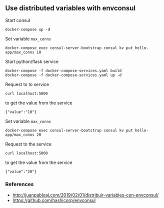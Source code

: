 ## Use distributed variables with envconsul

Start consul

    docker-compose up -d

Set variable `max_conns`

    docker-compose exec consul-server-bootstrap consul kv put hello-app/max_conns 10

Start python/flask service

    docker-compose -f docker-compose-services.yaml build
    docker-compose -f docker-compose-services.yaml up -d

Request to to service

    curl localhost:5000

to get the value from the service

	{"value":"10"}

Set variable `max_conns`

    docker-compose exec consul-server-bootstrap consul kv put hello-app/max_conns 20

Request to the service

    curl localhost:5000

to get the value from the service

    {"value":"20"}

### References

* http://juanpabloaj.com/2019/02/01/distribuir-variables-con-envconsul/
* https://github.com/hashicorp/envconsul
